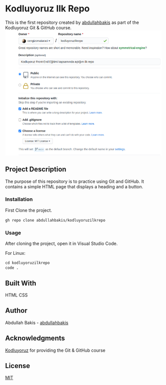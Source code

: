# Kodluyoruz Ilk Repo
This is the first repository created by [abdullahbakis](https://github.com/abdullahbakis) as part of the Kodluyoruz Git & GitHub course.
![pic](https://github.com/Kodluyoruz/taskforce/blob/main/git/odev1/figures/github.png)

## Project Description
The purpose of this repository is to practice using Git and GitHub. It contains a simple HTML page that displays a heading and a button.

### Installation
First Clone the project.

`gh repo clone abdullahbakis/kodluyoruzilkrepo`
### Usage
After cloning the project, open it in Visual Studio Code.

For Linux:
```
cd kodluyoruzilkrepo
code .
```
## Built With
HTML
CSS
## Author
Abdullah Bakis - [abdullahbakis](https://github.com/abdullahbakis)
## Acknowledgments
[Kodluyoruz](https://kodluyoruz.org/tr/kodluyoruz/) for providing the Git & GitHub course

## License
[MIT](https://choosealicense.com/licenses/mit/)
